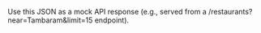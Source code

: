 Use this JSON as a mock API response (e.g., served from a /restaurants?near=Tambaram&limit=15 endpoint).